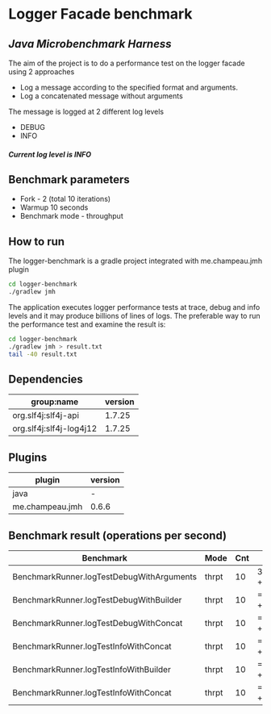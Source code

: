 # Logger Facade benchmark
## _Java Microbenchmark Harness_

The aim of the project is to do a performance test on the logger facade using 2 approaches

- Log a message according to the specified format and arguments.
- Log a concatenated message without arguments  

The message is logged at 2 different log levels

- DEBUG
- INFO

##### Current log level is INFO

## Benchmark parameters

- Fork - 2 (total 10 iterations)
- Warmup 10 seconds
- Benchmark mode - throughput

## How to run

The logger-benchmark is a gradle project integrated with me.champeau.jmh plugin

```sh
cd logger-benchmark
./gradlew jmh
```

The application executes logger performance tests at trace, debug and info levels and it may produce billions of lines of logs. The preferable way to run the performance test and examine the result is:

```sh
cd logger-benchmark
./gradlew jmh > result.txt
tail -40 result.txt
```

## Dependencies

| group:name | version |
| ------ | ------ |
| org.slf4j:slf4j-api | 1.7.25 |
| org.slf4j:slf4j-log4j12 | 1.7.25 |

## Plugins

| plugin | version |
| ------ | ------ |
| java | - |
| me.champeau.jmh | 0.6.6 |

## Benchmark result (operations per second)
 
| Benchmark | Mode | Cnt | Score | Error | Units |
| ------ | ------ | ------| ------| ------| ------|
| BenchmarkRunner.logTestDebugWithArguments | thrpt | 10| 382521367.161 +-| 64697557.246| ops/s
| BenchmarkRunner.logTestDebugWithBuilder | thrpt | 10|  =31351089.875 +-| ==747895.543| ops/s
| BenchmarkRunner.logTestDebugWithConcat | thrpt | 10|  =32889289.434 +-| ==1439574.494| ops/s
| BenchmarkRunner.logTestInfoWithConcat | thrpt | 10|  ====48691.513 +-| =====3493.645| ops/s
| BenchmarkRunner.logTestInfoWithBuilder | thrpt | 10|  ====45869.987 +-| =====2180.246| ops/s
| BenchmarkRunner.logTestInfoWithConcat | thrpt | 10|  ====45686.131 +-| =====8321.283| ops/s
